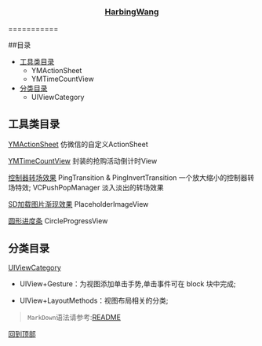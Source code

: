 <h3 align="center">
   <a href="http://harbingwang.github.io/" target="_blank">
   HarbingWang
   </a>
</h3>

===========

##目录
* [工具类目录](#工具类目录)
    * YMActionSheet
    * YMTimeCountView
* [分类目录](#分类目录)
    * UIViewCategory

工具类目录
-----------
[YMActionSheet](https://github.com/HarbingWang/Project/tree/master/HBMobileProject/Expand/Tool/YMActionSheet "YMActionSheet") 仿微信的自定义ActionSheet

[YMTimeCountView](https://github.com/HarbingWang/Project/tree/master/HBMobileProject/Expand/Tool/TimeCountView "YMTimeCountView") 封装的抢购活动倒计时View

[控制器转场效果](https://github.com/HarbingWang/Project/tree/master/HBMobileProject/Support/Tool/ControllerTransition) PingTransition & PingInvertTransition 一个放大缩小的控制器转场特效; VCPushPopManager 淡入淡出的转场效果

[SD加载图片渐现效果](https://github.com/HarbingWang/Project/tree/master/HBMobileProject/Support/Tool/SDWebImageViewPlaceHorder) PlaceholderImageView

[圆形进度条](https://github.com/HarbingWang/Project/tree/master/HBMobileProject/Support/Tool/ProgressView/CircleProgressView) CircleProgressView

分类目录
-----------
[UIViewCategory](https://github.com/HarbingWang/Project/tree/master/HBMobileProject/Expand/Category/UIViewCategory)
* UIView+Gesture：为视图添加单击手势,单击事件可在 block 块中完成;
- UIView+LayoutMethods：视图布局相关的分类;

> `MarkDown`语法请参考:[README](https://github.com/guodongxiaren/README)

[回到顶部](#readme)
